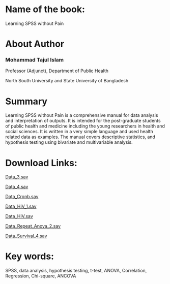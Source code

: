 # Name of the book:
Learning SPSS without Pain

# About Author
### Mohammad Tajul Islam

Professor (Adjunct), Department of Public Health

North South University and State University of Bangladesh

# Summary
Learning SPSS without Pain is a comprehensive manual for data analysis and interpretation of outputs. It is intended for the post-graduate students of public health and medicine including the young researchers in health and social sciences. It is written in a very simple language and used health related data as examples. The manual covers descriptive statistics, and hypothesis testing using bivariate and multivariable analysis.

# Download Links:
[Data_3.sav](https://fb5a0c02-d1c1-4ed4-a851-8e8ca6638678.ws-eu01.gitpod.io/files/download/?id=73a21895-f4b7-4e27-b06a-c01d5bba3037)

[Data_4.sav](https://fb5a0c02-d1c1-4ed4-a851-8e8ca6638678.ws-eu01.gitpod.io/files/download/?id=ea8f38cf-6ab3-4560-af20-ea4b35a4cd17)

[Data_Cronb.sav](https://fb5a0c02-d1c1-4ed4-a851-8e8ca6638678.ws-eu01.gitpod.io/files/download/?id=2a8e5b2f-7668-49dc-92b6-5c1611eaff09)

[Data_HIV_1.sav](https://fb5a0c02-d1c1-4ed4-a851-8e8ca6638678.ws-eu01.gitpod.io/files/download/?id=0ab0f776-fcc0-4dcd-beb2-7cd8d548abc9)

[Data_HIV.sav](https://fb5a0c02-d1c1-4ed4-a851-8e8ca6638678.ws-eu01.gitpod.io/files/download/?id=4c050908-550d-4352-9e07-4fbdea41f1c9)

[Data_Repeat_Anova_2.sav](https://fb5a0c02-d1c1-4ed4-a851-8e8ca6638678.ws-eu01.gitpod.io/files/download/?id=b9967d35-e073-4406-a15c-c454eae5da2d)

[Data_Survival_4.sav](https://fb5a0c02-d1c1-4ed4-a851-8e8ca6638678.ws-eu01.gitpod.io/files/download/?id=09ff7700-9d55-4e4b-bf31-b92b0ca4cd2f)
 
# Key words:
SPSS, data analysis, hypothesis testing, t-test, ANOVA, Correlation, Regression, Chi-square, ANCOVA
